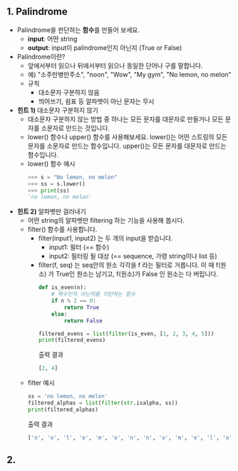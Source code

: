 ## 1. Palindrome
- Palindrome을 판단하는 **함수**를 만들어 보세요.
    - **input**: 어떤 string
    - **output**: input이 palindrome인지 아닌지 (True or False)
- Palindrome이란?
    - 앞에서부터 읽으나 뒤에서부터 읽으나 동일한 단어나 구를 말합니다.
    - 예) "소주만병만주소", "noon", "Wow", "My gym", "No lemon, no melon"
    - 규칙
        - 대소문자 구분하지 않음
        - 띄어쓰기, 쉼표 등 알파벳이 아닌 문자는 무시
- **힌트 1)** 대소문자 구분하지 않기
    - 대소문자 구분하지 않는 방법 중 하나는 모든 문자를 대문자로 만들거나 모든 문자를 소문자로 만드는 것입니다.
    - lower() 함수나 upper() 함수를 사용해보세요. lower()는 어떤 스트링의 모든 문자를 소문자로 만드는 함수입니다. upper()는 모든 문자를 대문자로 만드는 함수입니다.
    - lower() 함수 예시
        ```python
        >>> s = "No lemon, no melon"
        >>> ss = s.lower()
        >>> print(ss)
        'no lemon, no melon'
        ```
- **힌트 2)** 알파벳만 걸러내기
    - 어떤 string의 알파벳만 filtering 하는 기능을 사용해 봅시다. 
    - filter() 함수를 사용합니다.
        - filter(input1, input2) 는 두 개의 input을 받습니다.
            - input1: 필터 (== 함수)
            - input2: 필터링 될 대상 (== sequence, 가령 string이나 list 등)
        - filter(f, seq) 는 seq안의 원소 각각을 f 라는 필터로 거릅니다. 이 때 f(원소) 가 True인 원소는 남기고, f(원소)가 False 인 원소는 다 버립니다.
            ```python
            def is_even(n):
                # 짝수인지 아닌지를 리턴하는 함수
                if n % 2 == 0:
                    return True
                else:
                    return False

            filtered_evens = list(filter(is_even, [1, 2, 3, 4, 5]))
            print(filtered_evens)
            ```
            출력 결과 
            ```python
            [2, 4]
            ```
    - filter 예시
        ```python
        ss = 'no lemon, no melon'
        filtered_alphas = list(filter(str.isalpha, ss))
        print(filtered_alphas)
        ```
        출력 결과
        ```python
        ['n', 'o', 'l', 'e', 'm', 'o', 'n', 'n', 'o', 'm', 'e', 'l', 'o', 'n']
        ```

## 2. 

